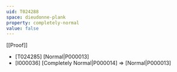 ```yaml
---
uid: T024288
space: dieudonne-plank
property: completely-normal
value: false
---
```

[[Proof]]

* [T024285] [Normal|P000013]
* [I000036] [Completely Normal|P000014] => [Normal|P000013]

